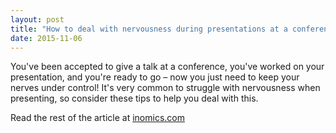 ```yaml
---
layout: post
title: "How to deal with nervousness during presentations at a conference"
date: 2015-11-06
---
```

You've been accepted to give a talk at a conference, you've worked on your presentation, and you're ready to go – now you just need to keep your nerves under control! It's very common to struggle with nervousness when presenting, so consider these tips to help you deal with this.

Read the rest of the article at [inomics.com](https://inomics.com/how-deal-nervousness-during-presentations-conference)
